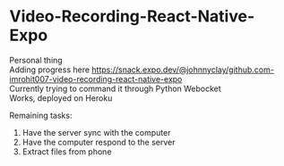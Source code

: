 # Video-Recording-React-Native-Expo  
Personal thing  
Adding progress here https://snack.expo.dev/@johnnyclay/github.com-imrohit007-video-recording-react-native-expo  
Currently trying to command it through Python Webocket  
Works, deployed on Heroku

Remaining tasks:
1. Have the server sync with the computer
2. Have the computer respond to the server
3. Extract files from phone
